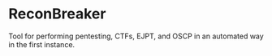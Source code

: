 # ReconBreaker
Tool for performing pentesting, CTFs, EJPT, and OSCP in an automated way in the first instance.
